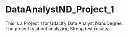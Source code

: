 # DataAnalystND_Project_1

This is a Project 1 for Udacity Data Analyst NanoDegree.<br />
The project is about analyzing Stroop test results.
